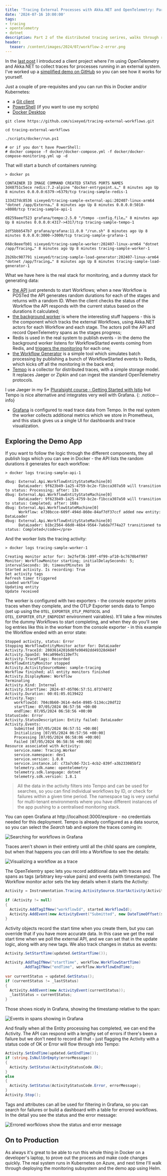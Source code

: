 ```yaml
---
title: 'Tracing External Processes with Akka.NET and OpenTelemetry: Part 2 (Running the Demo)'
date: '2024-07-16 10:00:00'
tags:
- tracing
- opentelemetry
- dotnet
description: Part 2 of the distributed tracing serires, walks through running the demo code in Docker containers and visualizing traces in Tempo.
header:
  teaser: /content/images/2024/07/workflow-2-error.png
---
```


In the [last post](/tracing-external-processes-with-akka-net-and-opentelemetry-part-1-the-code/) I introduced a client project where I'm using OpenTelemetry and Akka.NET to collect traces for processes running in an external system. I've worked up a [simplified demo on GitHub](https://github.com/sixeyed/tracing-external-workflows) so you can see how it works for yourself.

Just a couple of pre-requisites and you can run this in Docker and/or Kubernetes:

- a [Git client](https://git-scm.com/downloads)
- [PowerShell](https://learn.microsoft.com/en-us/powershell/scripting/install/installing-powershell?view=powershell-7.4) (if you want to use my scripts)
- [Docker Desktop](https://www.docker.com/products/docker-desktop/)

```
git clone https://github.com/sixeyed/tracing-external-workflows.git
    
cd tracing-external-workflows
    
./scripts/docker/run.ps1
    
# or if you don't have PowerShell:
# docker compose -f docker/docker-compose.yml -f docker/docker-compose-monitoring.yml up -d
```

That will start a bunch of containers running:

    > docker ps
    
    CONTAINER ID IMAGE COMMAND CREATED STATUS PORTS NAMES
    3d48751c5ece redis:7.2-alpine "docker-entrypoint.s…" 8 minutes ago Up 8 minutes 0.0.0.0:6379->6379/tcp tracing-sample-redis-1
    
    133d27dc8536 sixeyed/tracing-sample-external-api:202407-linux-arm64 "dotnet /app/Externa…" 8 minutes ago Up 8 minutes 0.0.0.0:5010->8080/tcp tracing-sample-api-1
    
    d8259aeef523 grafana/tempo:2.5.0 "/tempo -config.file…" 8 minutes ago Up 8 minutes 0.0.0.0:4317->4317/tcp tracing-sample-tempo-1
    
    2df5bbb547b7 grafana/grafana:11.0.0 "/run.sh" 8 minutes ago Up 8 minutes 0.0.0.0:3000->3000/tcp tracing-sample-grafana-1
    
    668c8eeefb01 sixeyed/tracing-sample-worker:202407-linux-arm64 "dotnet /app/Tracing…" 8 minutes ago Up 8 minutes tracing-sample-worker-1
    
    2b26bc987791 sixeyed/tracing-sample-load-generator:202407-linux-arm64 "dotnet /app/Tracing…" 8 minutes ago Up 8 minutes tracing-sample-load-generator-1

What we have here is the real stack for monitoring, and a dummy stack for generating data:

- [the API](https://github.com/sixeyed/tracing-external-workflows/blob/main/src/api/External.Api/Controllers/WorkflowController.cs) just pretends to start Workflows; when a new Workflow is POSTed the API generates random durations for each of the stages and returns with a random ID. When the client checks the status of the Workflow the API responds with the current status based on the durations it calculated;
- [the background worker](https://github.com/sixeyed/tracing-external-workflows/blob/main/src/worker/Tracing.Worker/BackgoundServices/Spec/EntityMonitorServiceBase.cs) is where the interesting stuff happens - this is the component which tracks the external Workflows, using Akka.NET actors for each Workflow and each stage. The actors poll the API and record OpenTelemetry spans as the stages progress;
- Redis is used in the real system to publish events - in the demo the background worker listens for WorkflowStarted events coming from Redis, and [triggers the monitoring](https://github.com/sixeyed/tracing-external-workflows/blob/main/src/worker/Tracing.Worker/Actors/WorkflowMonitor.cs) for each one;
- [the Workflow Generator](https://github.com/sixeyed/tracing-external-workflows/blob/main/src/tools/Tracing.WorkflowGenerator/WorkflowMessagePublisher.cs) is a simple tool which simulates batch processing by publishing a bunch of WorkflowStarted events to Redis, which kicks off all the monitoring in the back end;
- [Tempo](https://grafana.com/oss/tempo/) is a collector for distributed traces, with a simple storage model. It replaces Jaeger or Zipkin and can ingest the standard OpenTelemetry protocols. 

I use Jaeger in my 5\* [Pluralsight course - Getting Started with Istio](https://pluralsight.pxf.io/4PXQn0) but Tempo is nice alternative and integrates very well with Grafana.
{: .notice--info}

- [Grafana](https://grafana.com/oss/grafana/) is configured to read trace data from Tempo. In the real system the worker collects additional metrics which we store in Prometheus, and this stack gives us a single UI for dashboards and trace visualization.

## Exploring the Demo App

If you want to follow the logic through the different components, they all publish logs which you can see in Docker - the API lists the random durations it generates for each workflow:

```
> docker logs tracing-sample-api-1

dbug: External.Api.WorkflowEntityStateMachine[0]
      DataLoader: 9f623b49-1a25-4759-bc2e-f1bcca307a50 will transition to status: Processing; after: 13s
dbug: External.Api.WorkflowEntityStateMachine[0]
      DataLoader: 9f623b49-1a25-4759-bc2e-f1bcca307a50 will transition to status: Completed; after: 168s
dbug: External.Api.WorkflowStateMachine[0]
      Workflow: e730bcce-609f-494d-860e-84af7df37ccf added new entity: DataLoader
dbug: External.Api.WorkflowEntityStateMachine[0]
      DataLoader: b1bc2564-66d0-46b4-9564-7a6da7f74a27 transitioned to status: Completed</code></pre>
```

And the worker lists the tracing activity:

```
> docker logs tracing-sample-worker-1
    
Creating monitor actor for: 3e2fef36-109f-4f99-af10-bc7670b4f997
Monitor: WorkflowMonitor starting; initialDelaySeconds: 5; intervalSeconds: 10; timeoutMinutes 10
Started activity. Is recording: True
Set activity tags
Refresh timer triggered
Loaded workflow
Updating entity
Update received
```

The worker is configured with two exporters - the console exporter prints traces when they complete, and the OTLP Exporter sends data to Tempo (set up using the `OTEL_EXPORTER_OTLP_PROTOCOL` and `OTEL_EXPORTER_OTLP_ENDPOINT` environment vairables). It'll take a few minutes for the dummy Workflows to start completing, and when they do you'll see log entries like this in the worker from the console exporter - in this example the Workflow ended with an error state:

    Stopped activity, status: Error
    Stopping WorkflowEntityMonitor actor for: DataLoader
    Activity.TraceId: 28036142016d8fe90492dd49328d484f
    Activity.SpanId: 94ca096e5110ef7c
    Activity.TraceFlags: Recorded
    WorkflowEntityMonitor stopped
    Activity.ActivitySourceName: sample-tracing
    Workflow finished; all entity monitors finished
    Activity.DisplayName: Workflow
    Terminating
    Activity.Kind: Internal
    Activity.StartTime: 2024-07-05T06:57:51.0737407Z
    Activity.Duration: 00:01:05.0139422
    Activity.Tags:
        workflowId: 704c0b60-3614-4e54-8985-5134cc20df22
        startTime: 07/05/2024 06:57:56 +00:00
        endTime: 07/05/2024 06:58:56 +00:00
    StatusCode: Error
    Activity.StatusDescription: Entity failed: DataLoader
    Activity.Events:
        Submitted [07/05/2024 06:57:51 +00:00]
        Initializing [07/05/2024 06:57:56 +00:00]
        Processing [07/05/2024 06:58:06 +00:00]
        Failed [07/05/2024 06:58:56 +00:00]
    Resource associated with Activity:
        service.name: Tracing.Worker
        service.namespace: dev1
        service.version: 1.0.0
        service.instance.id: c73a7c0d-72c1-4cb2-839f-a3b233085bf2
        telemetry.sdk.name: opentelemetry
        telemetry.sdk.language: dotnet
        telemetry.sdk.version: 1.8.1

> All the data in the activity filters into Tempo and can be used for searches, so you can find individual workflows by ID, or check for failures within a given time period. The namespace tag is very useful for multi-tenant environments where you have different instances of the app pushing to a centralised monitoring stack.

You can open Grafana at http://localhost:3000/explore - no credentials needed for this deployment. Tempo is already configured as a data source, so you can select the _Search_ tab and explore the traces coming in:

![Searching for workflows in Grafana](/content/images/2024/07/workflow-2-grafana-search.png)

Traces aren't shown in their entirety until all the child spans are complete, but when that happens you can drill into a Workflow to see the details:

![Visualizing a workflow as a trace](/content/images/2024/07/workflow-1-tempo.png)

The OpenTelemtry spec lets you record additional data with traces and spans as tags (arbitrary key-value pairs) and events (with timestamps). The Workflow monitor actor sets the key details when it starts the Activity:

```csharp
Activity = Instrumentation.Tracing.ActivitySource.StartActivity(ActivityName, ActivityKind.Internal);
    
if (Activity != null)
{
  Activity.AddTagIfNew("workflowId", started.WorkflowId);
  Activity.AddEvent(new ActivityEvent("Submitted", new DateTimeOffset(started.SubmittedAt)));
}
```

Activity objects record the start time when you create them, but you can override that if you have more accurate data. In this case we get the real start time when we poll the external API, and we can set that in the update logic, along with any new tags. We also track changes in status as events:

```csharp
Activity.SetStartTime(updated.GetStartTime());
    
Activity.AddTagIfNew("startTime", workflow.WorkflowStartTime)
        .AddTagIfNew("endTime", workflow.WorkflowEndTime);
    
var currentStatus = updated.GetStatus();
if (currentStatus != _lastStatus)
{
  Activity.AddEvent(new ActivityEvent(currentStatus));
  _lastStatus = currentStatus;
}
```

Those shows nicely in Grafana, showing the timestamp relative to the span:

![Events in spans showing in Grafana](/content/images/2024/07/workflow-2-events.png)

And finally when all the Entity processing has completed, we can end the Activity. The API can respond with a lengthy set of errors if there's been a failure but we don't need to record all that - just flagging the Activity with a status code of OK or Error will flow through into Tempo:


```csharp
Activity.SetEndTime(updated.GetEndTime());
if (string.IsNullOrEmpty(errorMessage))
{
  Activity.SetStatus(ActivityStatusCode.Ok);
}
else
{
  Activity.SetStatus(ActivityStatusCode.Error, errorMessage);
}
Activity.Stop();
```

Tags and attributes can all be used for filtering in Grafana, so you can search for failures or build a dashboard with a table for errored workflows. In the detail you see the status and the error message:

![Errored worfklows show the status and error message](/content/images/2024/07/workflow-2-error.png)

## On to Production

As always it's great to be able to run this whole thing in Docker on a developer's laptop, to prove out the process and make code changes quickly. The real system runs in Kubernetes on Azure, and next time I'll walk through deploying the monitoring subsystem and the demo app using Helm.


